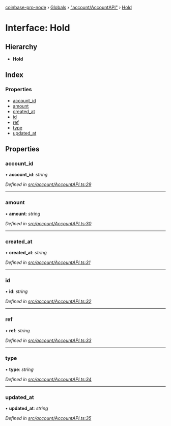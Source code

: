 [coinbase-pro-node](../README.md) › [Globals](../globals.md) › ["account/AccountAPI"](../modules/_account_accountapi_.md) › [Hold](_account_accountapi_.hold.md)

# Interface: Hold

## Hierarchy

- **Hold**

## Index

### Properties

- [account_id](_account_accountapi_.hold.md#account_id)
- [amount](_account_accountapi_.hold.md#amount)
- [created_at](_account_accountapi_.hold.md#created_at)
- [id](_account_accountapi_.hold.md#id)
- [ref](_account_accountapi_.hold.md#ref)
- [type](_account_accountapi_.hold.md#type)
- [updated_at](_account_accountapi_.hold.md#updated_at)

## Properties

### account_id

• **account_id**: _string_

_Defined in [src/account/AccountAPI.ts:29](https://github.com/bennyn/coinbase-pro-node/blob/98aacfd/src/account/AccountAPI.ts#L29)_

---

### amount

• **amount**: _string_

_Defined in [src/account/AccountAPI.ts:30](https://github.com/bennyn/coinbase-pro-node/blob/98aacfd/src/account/AccountAPI.ts#L30)_

---

### created_at

• **created_at**: _string_

_Defined in [src/account/AccountAPI.ts:31](https://github.com/bennyn/coinbase-pro-node/blob/98aacfd/src/account/AccountAPI.ts#L31)_

---

### id

• **id**: _string_

_Defined in [src/account/AccountAPI.ts:32](https://github.com/bennyn/coinbase-pro-node/blob/98aacfd/src/account/AccountAPI.ts#L32)_

---

### ref

• **ref**: _string_

_Defined in [src/account/AccountAPI.ts:33](https://github.com/bennyn/coinbase-pro-node/blob/98aacfd/src/account/AccountAPI.ts#L33)_

---

### type

• **type**: _string_

_Defined in [src/account/AccountAPI.ts:34](https://github.com/bennyn/coinbase-pro-node/blob/98aacfd/src/account/AccountAPI.ts#L34)_

---

### updated_at

• **updated_at**: _string_

_Defined in [src/account/AccountAPI.ts:35](https://github.com/bennyn/coinbase-pro-node/blob/98aacfd/src/account/AccountAPI.ts#L35)_
